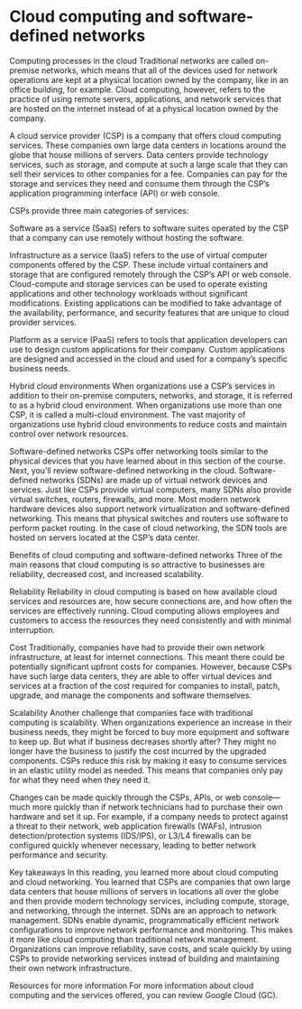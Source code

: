 # Cloud computing and software-defined networks
Computing processes in the cloud
Traditional networks are called on-premise networks, which means that all of the devices used for network operations are kept at a physical location owned by the company, like in an office building, for example. Cloud computing, however, refers to the practice of using remote servers, applications, and network services that are hosted on the internet instead of at a physical location owned by the company.

A cloud service provider (CSP) is a company that offers cloud computing services. These companies own large data centers in locations around the globe that house millions of servers. Data centers provide technology services, such as storage, and compute at such a large scale that they can sell their services to other companies for a fee. Companies can pay for the storage and services they need and consume them through the CSP’s application programming interface (API) or web console.

CSPs provide three main categories of services:

Software as a service (SaaS) refers to software suites operated by the CSP that a company can use remotely without hosting the software. 

Infrastructure as a service (IaaS) refers to the use of virtual computer components offered by the CSP. These include virtual containers and storage that are configured remotely through the CSP’s API or web console. Cloud-compute and storage services can be used to operate existing applications and other technology workloads without significant modifications. Existing applications can be modified to take advantage of the availability, performance, and security features that are unique to cloud provider services.

Platform as a service (PaaS) refers to tools that application developers can use to design custom applications for their company. Custom applications are designed and accessed in the cloud and used for a company’s specific business needs.

Hybrid cloud environments
When organizations use a CSP’s services in addition to their on-premise computers, networks, and storage, it is referred to as a hybrid cloud environment. When organizations use more than one CSP, it is called a multi-cloud environment. The vast majority of organizations use hybrid cloud environments to reduce costs and maintain control over network resources.

Software-defined networks
CSPs offer networking tools similar to the physical devices that you have learned about in this section of the course. Next, you’ll review  software-defined networking in the cloud. Software-defined networks (SDNs) are made up of virtual network devices and services. Just like CSPs provide virtual computers, many SDNs also provide virtual switches, routers, firewalls, and more. Most modern network hardware devices also support network virtualization and software-defined networking. This means that physical switches and routers use software to perform packet routing. In the case of cloud networking, the SDN tools are hosted on servers located at the CSP’s data center.

Benefits of cloud computing and software-defined networks 
Three of the main reasons that cloud computing is so attractive to businesses are reliability, decreased cost, and increased scalability. 

Reliability
Reliability in cloud computing is based on how available cloud services and resources are, how secure connections are, and how often the services are effectively running. Cloud computing allows employees and customers to access the resources they need consistently and with minimal interruption. 

Cost
Traditionally, companies have had to provide their own network infrastructure, at least for internet connections. This meant there could be potentially significant upfront costs for companies. However, because CSPs have such large data centers, they are able to offer virtual devices and services at a fraction of the cost required for companies to install, patch, upgrade, and manage the components and software themselves.

Scalability
Another challenge that companies face with traditional computing is scalability. When organizations experience an increase in their business needs, they might be forced to buy more equipment and software to keep up. But what if business decreases shortly after? They might no longer have the business to justify the cost incurred by the upgraded components. CSPs reduce this risk by making it easy to consume services in an elastic utility model as needed. This means that companies only pay for what they need when they need it. 

Changes can be made quickly through the CSPs, APIs, or web console—much more quickly than if network technicians had to purchase their own hardware and set it up. For example, if a company needs to protect against a threat to their network, web application firewalls (WAFs), intrusion detection/protection systems (IDS/IPS), or L3/L4 firewalls can be configured quickly whenever necessary, leading to better network performance and security.

Key takeaways
In this reading, you learned more about cloud computing and cloud networking. You learned that CSPs are companies that own large data centers that house millions of servers in locations all over the globe and then provide modern technology services, including compute, storage, and networking, through the internet. SDNs are an approach to network management. SDNs enable dynamic, programmatically efficient network configurations to improve network performance and monitoring. This makes it more like cloud computing than traditional network management. Organizations can improve reliability, save costs, and scale quickly by using CSPs to provide networking services instead of building and maintaining their own network infrastructure. 

Resources for more information
For more information about cloud computing and the services offered, you can review Google Cloud (GC).
